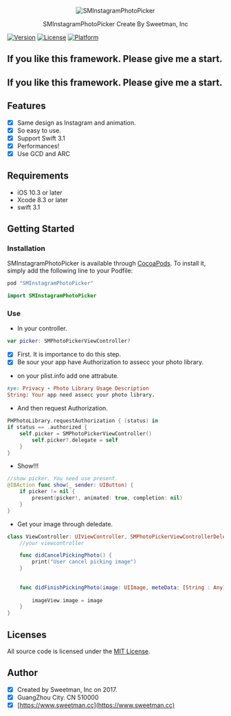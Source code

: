 <p align="center" >
	<img src="https://github.com/sweetmans/SMInstagramPhotoPicker/blob/master/SMInstagramPhotoPicker/Assets/banner.png" title="SMInstagramPhotoPicker" float=left>
</p>
<p align="center">
	SMInstagramPhotoPicker Create By Sweetman, Inc
</p>

[![Version](https://img.shields.io/cocoapods/v/SMInstagramPhotoPicker.svg?style=flat)](http://cocoapods.org/pods/SMInstagramPhotoPicker)
[![License](https://img.shields.io/cocoapods/l/SMInstagramPhotoPicker.svg?style=flat)](http://cocoapods.org/pods/SMInstagramPhotoPicker)
[![Platform](https://img.shields.io/cocoapods/p/SMInstagramPhotoPicker.svg?style=flat)](http://cocoapods.org/pods/SMInstagramPhotoPicker)

## If you like this framework. Please give me a start.

## If you like this framework. Please give me a start.

## Features

- [x] Same design as Instagram and animation.
- [x] So easy to use.
- [x] Support Swift 3.1
- [x] Performances!
- [x] Use GCD and ARC

## Requirements

- iOS 10.3 or later
- Xcode 8.3 or later
- swift 3.1

## Getting Started

### Installation

SMInstagramPhotoPicker is available through [CocoaPods](http://cocoapods.org). To install
it, simply add the following line to your Podfile:

```ruby
pod "SMInstagramPhotoPicker"
```
```swift
import SMInstagramPhotoPicker
```

### Use


- In your controller.
```swift
var picker: SMPhotoPickerViewController?
```
- [x] First. It is importance to do this step.
- [x] Be sour your app have Authorization to assecc your photo library.

- on your plist.info add one attrabute.

```ruby
kye: Privacy - Photo Library Usage Description
String: Your app need assecc your photo library.
```
- And then request Authorization.

```swift
PHPhotoLibrary.requestAuthorization { (status) in
if status == .authorized {
	self.picker = SMPhotoPickerViewController()
		self.picker?.delegate = self
	}
}
```

- Show!!!

```swift
//show picker. You need use present.
@IBAction func show(_ sender: UIButton) {
    if picker != nil {
        present(picker!, animated: true, completion: nil)
    }
}
```

- Get your image through deledate.

```swift
class ViewController: UIViewController, SMPhotoPickerViewControllerDelegate {
	//your viewcontroller

    func didCancelPickingPhoto() {
        print("User cancel picking image")
    }
    
    
    func didFinishPickingPhoto(image: UIImage, meteData: [String : Any]) {
        
        imageView.image = image
    }
}
```

## Licenses

All source code is licensed under the [MIT License](https://raw.github.com/rs/SDWebImage/master/LICENSE).

## Author

- [x] Created by Sweetman, Inc on 2017.
- [x] GuangZhou City. CN 510000 
- [x] [https://www.sweetman.cc](https://www.sweetman.cc)
